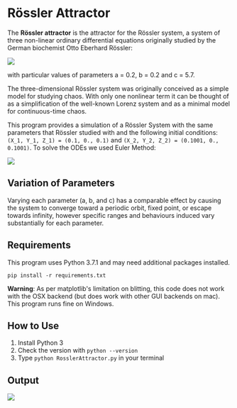 # Rössler Attractor 

The **Rössler attractor** is the attractor for the Rössler system, a system of three non-linear ordinary differential equations originally studied by the German biochemist Otto Eberhard Rössler:

![](https://wikimedia.org/api/rest_v1/media/math/render/svg/f7451e7dd713793059138195cd66af25a20fcc3c) 

with particular values of parameters a = 0.2, b = 0.2 and c = 5.7. 

The three-dimensional Rössler system was originally conceived as a simple model for studying chaos. With only one nonlinear term it can be thought of as a simplification of the well-known Lorenz system and as a minimal model for continuous-time chaos.

This program provides a simulation of a Rössler System with the same parameters that Rössler studied with and the following initial conditions: ```(X_1, Y_1, Z_1) = (0.1, 0., 0.1)``` and ```(X_2, Y_2, Z_2) = (0.1001, 0., 0.1001)```. To solve the ODEs we used Euler Method:

![](https://wikimedia.org/api/rest_v1/media/math/render/svg/0df686bb7caa953daf6e0495aa9e1703e1be0ec4)

## Variation of Parameters
Varying each parameter (a, b, and c) has a comparable effect by causing the system to converge toward a periodic orbit, fixed point, or escape towards infinity, however specific ranges and behaviours induced vary substantially for each parameter. 

## Requirements 
This program uses Python 3.7.1 and may need additional packages installed.

```pip install -r requirements.txt```

**Warning**: As per matplotlib's limitation on blitting, this code does not work with the OSX backend (but does work with other GUI backends on mac). This program runs fine on Windows. 

## How to Use

1. Install Python 3
2. Check the version with ```python --version```
3. Type ```python RosslerAttractor.py``` in your terminal 

## Output

![](https://media.giphy.com/media/OZuagOigdmnY6E8FD6/giphy.gif)
